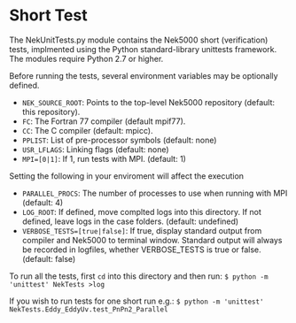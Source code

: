 Short Test
========


The NekUnitTests.py module contains the Nek5000 short (verification) tests, implmented 
using the Python standard-library unittests framework.  The modules require 
Python 2.7 or higher.  


Before running the tests, several environment variables may be optionally defined.

* `NEK_SOURCE_ROOT`: Points to the top-level Nek5000 repository (default: this repository).
* `FC`: The Fortran 77 compiler (default mpif77).
* `CC`: The C compiler (default: mpicc).
* `PPLIST`: List of pre-processor symbols (default: none)
* `USR_LFLAGS`: Linking flags (default: none)
* `MPI=[0|1]`: If 1, run tests with MPI. (default: 1)

Setting the following in your enviroment will affect the execution

* `PARALLEL_PROCS`: The number of processes to use when running with MPI
  (default: 4)
* `LOG_ROOT`: If defined, move complted logs into this directory.  If not defined,
  leave logs in the case folders.  (default: undefined)
* `VERBOSE_TESTS=[true|false]`: If true, display standard output from compiler and
   Nek5000 to terminal window.  Standard output will always be recorded in
   logfiles, whether VERBOSE_TESTS is true or false.  (default: false)


To run all the tests, first `cd` into this directory and then run:
`$ python -m 'unittest' NekTests >log`

If you wish to run tests for one short run e.g.:
`$ python -m 'unittest' NekTests.Eddy_EddyUv.test_PnPn2_Parallel`
